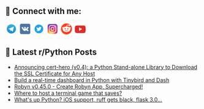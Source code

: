 ## 🔎 Connect with me:
[<img src="https://github.com/bullbesh/bullbesh/blob/main/images/Telegram.png" width="32" height="32" />](https://t.me/bullbesh)
[<img src="https://github.com/bullbesh/bullbesh/blob/main/images/VK.png" width="32" height="32" />](https://vk.com/bullbesh)
[<img src="https://github.com/bullbesh/bullbesh/blob/main/images/Twitter.png" width="32" height="32" />](https://twitter.com/bullbesh1)
[<img src="https://github.com/bullbesh/bullbesh/blob/main/images/Instagram.png" width="32" height="32" />](https://www.instagram.com/bullbesh)
[<img src="https://github.com/bullbesh/bullbesh/blob/main/images/Reddit.png" width="32" height="32" />](https://www.reddit.com/user/bullbesh)
[<img src="https://github.com/bullbesh/bullbesh/blob/main/images/YouTube.png" width="32" height="32" />](https://www.youtube.com/channel/UCtfjRs6uzgq5mfm8S06WTcg)

## 📕 Latest r/Python Posts
<!-- BLOG-POST-LIST:START -->
- [Announcing cert-hero &lpar;v0.4&rpar;: a Python Stand-alone Library to Download the SSL Certificate for Any Host](https://www.reddit.com/r/Python/comments/17pcdcc/announcing_certhero_v04_a_python_standalone/)
- [Build a real-time dashboard in Python with Tinybird and Dash](https://www.reddit.com/r/Python/comments/17paof5/build_a_realtime_dashboard_in_python_with/)
- [Robyn v0.45.0 - Create Robyn App, Supercharged!](https://www.reddit.com/r/Python/comments/17pa1kc/robyn_v0450_create_robyn_app_supercharged/)
- [Where to host a terminal game that saves?](https://www.reddit.com/r/Python/comments/17p932q/where_to_host_a_terminal_game_that_saves/)
- [What&#39;s up Python? iOS support, ruff gets black, flask 3.0...](https://www.reddit.com/r/Python/comments/17p8wk4/whats_up_python_ios_support_ruff_gets_black_flask/)
<!-- BLOG-POST-LIST:END -->
